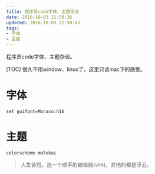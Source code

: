```yaml
---
title: 程序员code字体、主题杂谈
date: 2016-10-03 21:50:36
updated: 2016-10-03 21:50:43
tags: 
- 字体
- 主题
---
```


程序员code字体、主题杂谈。
<!--more-->

[TOC]
很久不用window、linux了，这里只谈mac下的感受。
# 字体
```vim
set guifont=Monaco:h16
```

# 主题
```vim
colorscheme molokai
```
> 人生苦短。选一个顺手的编辑器(vim)。其他的都是浮云。
